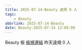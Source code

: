 ```yaml
---
title: 2025-07-14-Beauty 違規 0 人
tags:
    - Beauty
abbrlink: 2025-07-14-Beauty
date: Beauty-2025-07-14 12:00:00
---
```

Beauty 板 [板規連結](https://www.ptt.cc/bbs/Beauty/M.1630069980.A.84B.html)
昨天違規 0 人
